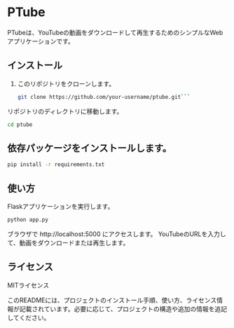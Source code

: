 # PTube

PTubeは、YouTubeの動画をダウンロードして再生するためのシンプルなWebアプリケーションです。

## インストール

1. このリポジトリをクローンします。

   ```bash
   git clone https://github.com/your-username/ptube.git```

リポジトリのディレクトリに移動します。
```bash
cd ptube
```
## 依存パッケージをインストールします。
```bash
pip install -r requirements.txt
```
## 使い方
Flaskアプリケーションを実行します。
```bash
python app.py
```
ブラウザで http://localhost:5000 にアクセスします。
YouTubeのURLを入力して、動画をダウンロードまたは再生します。
## ライセンス

MITライセンス

このREADMEには、プロジェクトのインストール手順、使い方、ライセンス情報が記載されています。必要に応じて、プロジェクトの構造や追加の情報を追記してください。
